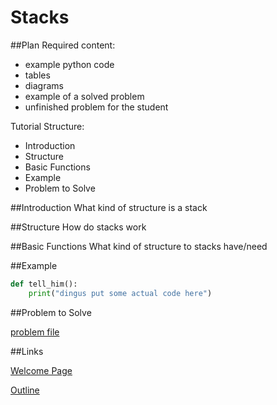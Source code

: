 # Stacks

##Plan
Required content:
* example python code
* tables
* diagrams
* example of a solved problem
* unfinished problem for the student

Tutorial Structure:
* Introduction
* Structure
* Basic Functions
* Example
* Problem to Solve


##Introduction
What kind of structure is a stack


##Structure
How do stacks work


##Basic Functions
What kind of structure to stacks have/need


##Example
```python
def tell_him():
    print("dingus put some actual code here")
```


##Problem to Solve

[problem file](https://crouton.net/)




##Links

[Welcome Page](0-welcome.md)

[Outline](outline.md)
